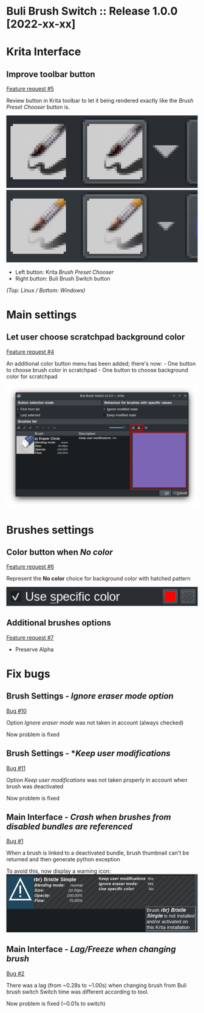 # Buli Brush Switch :: Release 1.0.0 [2022-xx-xx]

# Krita Interface

## Improve toolbar button
[Feature request #5](https://github.com/Grum999/BuliBrushSwitch/issues/5)

Review button in Krita toolbar to let it being rendered exactly like the *Brush Preset Chooser* button is.

![Krita toolbar buttons](./../screenshots/r1-0-0_kritatoolbar-button-render.png)
- Left button: Krita *Brush Preset Chooser*
- Right button: Buli Brush Switch button

*(Top: Linux / Bottom: Windows)*



# Main settings

## Let user choose scratchpad background color
[Feature request #4](https://github.com/Grum999/BuliBrushSwitch/issues/4)

An additional color button menu has been added; there's now:
    - One button to choose brush color in scratchpad
    - One button to choose background color for scratchpad

![Popup brushes list](./../screenshots/r1-0-0_mainsettings-scratchpad_bg_color.png)

# Brushes settings

## Color button when *No color*
[Feature request #6](https://github.com/Grum999/BuliBrushSwitch/issues/6)

Represent the **No color** choice for background color with hatched pattern

![Popup brushes list](./../screenshots/r1-0-0_mainsettings-bg_color_button.png)


## Additional brushes options
[Feature request #7](https://github.com/Grum999/BuliBrushSwitch/issues/7)

- Preserve Alpha


# Fix bugs

## Brush Settings - *Ignore eraser mode option*
[Bug #10](https://github.com/Grum999/BuliBrushSwitch/issues/10)

Option *Ignore eraser mode* was not taken in account (always checked)

Now problem is fixed

## Brush Settings - **Keep user modifications*
[Bug #11](https://github.com/Grum999/BuliBrushSwitch/issues/11)

Option *Keep user modifications* was not taken properly in account when brush was deactivated

Now problem is fixed


## Main Interface - *Crash when brushes from disabled bundles are referenced*
[Bug #1](https://github.com/Grum999/BuliBrushSwitch/issues/1)

When a brush is linked to a deactivated bundle, brush thumbnail can't be returned and then generate python exception

To avoid this, now display a warning icon:
![Popup brushes list](./../screenshots/r1-0-0_mainui-missing_brush.png)


## Main Interface - *Lag/Freeze when changing brush*
[Bug #2](https://github.com/Grum999/BuliBrushSwitch/issues/2)

There was a lag (from ~0.28s to ~1.00s) when changing brush from Buli brush switch
Switch time was different according to tool.

Now problem is fixed (~0.01s to switch)
